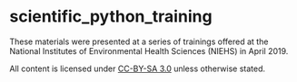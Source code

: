 # scientific_python_training

These materials were presented at a series of trainings offered at the National Institutes of Environmental Health Sciences (NIEHS) in April 2019.

All content is licensed under [CC-BY-SA 3.0](http://creativecommons.org/licenses/by-sa/3.0/) unless otherwise stated.
